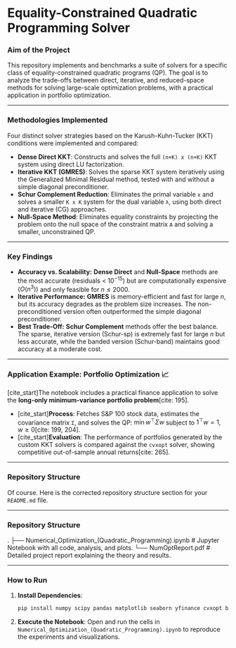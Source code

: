 # Equality-Constrained Quadratic Programming Solver

### Aim of the Project

This repository implements and benchmarks a suite of solvers for a specific class of equality-constrained quadratic programs (QP). The goal is to analyze the trade-offs between direct, iterative, and reduced-space methods for solving large-scale optimization problems, with a practical application in portfolio optimization.

---


### Methodologies Implemented

Four distinct solver strategies based on the Karush-Kuhn-Tucker (KKT) conditions were implemented and compared:

* **Dense Direct KKT**: Constructs and solves the full `(n+K) x (n+K)` KKT system using direct LU factorization.
* **Iterative KKT (GMRES)**: Solves the sparse KKT system iteratively using the Generalized Minimal Residual method, tested with and without a simple diagonal preconditioner.
* **Schur Complement Reduction**: Eliminates the primal variable `x` and solves a smaller `K x K` system for the dual variable `λ`, using both direct and iterative (CG) approaches.
* **Null-Space Method**: Eliminates equality constraints by projecting the problem onto the null space of the constraint matrix `A` and solving a smaller, unconstrained QP.

---

### Key Findings

* **Accuracy vs. Scalability:** **Dense Direct** and **Null-Space** methods are the most accurate (residuals < $10^{-15}$) but are computationally expensive $(O({n^3}))$ and only feasible for $n \le 2000$.
* **Iterative Performance:** **GMRES** is memory-efficient and fast for large $n$, but its accuracy degrades as the problem size increases. The non-preconditioned version often outperformed the simple diagonal preconditioner.
* **Best Trade-Off:** **Schur Complement** methods offer the best balance. The sparse, iterative version (Schur-sp) is extremely fast for large $n$ but less accurate, while the banded version (Schur-band) maintains good accuracy at a moderate cost.


---

### Application Example: Portfolio Optimization 📈

[cite_start]The notebook includes a practical finance application to solve the **long-only minimum-variance portfolio problem**[cite: 195].

* [cite_start]**Process**: Fetches S&P 100 stock data, estimates the covariance matrix `Σ`, and solves the QP: $\min w^\top \Sigma w$ subject to $1^\top w=1, w \ge 0$[cite: 199, 204].
* [cite_start]**Evaluation**: The performance of portfolios generated by the custom KKT solvers is compared against the `cvxopt` solver, showing competitive out-of-sample annual returns[cite: 265].

---

### Repository Structure
Of course. Here is the corrected repository structure section for your `README.md` file.

-----

### Repository Structure

.
├── Numerical_Optimization_(Quadratic_Programming).ipynb   # Jupyter Notebook with all code, analysis, and plots.
└── NumOptReport.pdf                                       # Detailed project report explaining the theory and results.


---

### How to Run

1.  **Install Dependencies**:
    ```bash
    pip install numpy scipy pandas matplotlib seaborn yfinance cvxopt beautifulsoup4 requests lxml
    ```
2.  **Execute the Notebook**:
    Open and run the cells in `Numerical_Optimization_(Quadratic_Programming).ipynb` to reproduce the experiments and visualizations.

